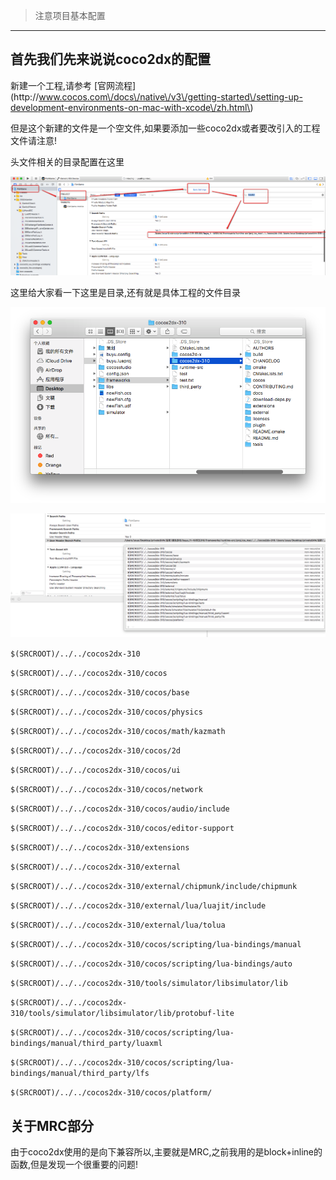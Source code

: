 > 注意项目基本配置

---

## 首先我们先来说说coco2dx的配置

新建一个工程,请参考 \[官网流程\] \(http:\/\/www.cocos.com\/docs\/native\/v3\/getting-started\/setting-up-development-environments-on-mac-with-xcode\/zh.html\)

但是这个新建的文件是一个空文件,如果要添加一些coco2dx或者要改引入的工程文件请注意!

头文件相关的目录配置在这里

![](/assets/Snip20161121_3.png)

这里给大家看一下这里是目录,还有就是具体工程的文件目录

![](/assets/Snip20161121_5.png)

![](/assets/Snip20161121_7.png)

`$(SRCROOT)/../../cocos2dx-310`

`$(SRCROOT)/../../cocos2dx-310/cocos`

`$(SRCROOT)/../../cocos2dx-310/cocos/base`

`$(SRCROOT)/../../cocos2dx-310/cocos/physics`

`$(SRCROOT)/../../cocos2dx-310/cocos/math/kazmath`

`$(SRCROOT)/../../cocos2dx-310/cocos/2d`

`$(SRCROOT)/../../cocos2dx-310/cocos/ui`

`$(SRCROOT)/../../cocos2dx-310/cocos/network`

`$(SRCROOT)/../../cocos2dx-310/cocos/audio/include`

`$(SRCROOT)/../../cocos2dx-310/cocos/editor-support`

`$(SRCROOT)/../../cocos2dx-310/extensions`

`$(SRCROOT)/../../cocos2dx-310/external`

`$(SRCROOT)/../../cocos2dx-310/external/chipmunk/include/chipmunk`

`$(SRCROOT)/../../cocos2dx-310/external/lua/luajit/include`

`$(SRCROOT)/../../cocos2dx-310/external/lua/tolua`

`$(SRCROOT)/../../cocos2dx-310/cocos/scripting/lua-bindings/manual`

`$(SRCROOT)/../../cocos2dx-310/cocos/scripting/lua-bindings/auto`

`$(SRCROOT)/../../cocos2dx-310/tools/simulator/libsimulator/lib`

`$(SRCROOT)/../../cocos2dx-310/tools/simulator/libsimulator/lib/protobuf-lite`

`$(SRCROOT)/../../cocos2dx-310/cocos/scripting/lua-bindings/manual/third_party/luaxml`

`$(SRCROOT)/../../cocos2dx-310/cocos/scripting/lua-bindings/manual/third_party/lfs`

`$(SRCROOT)/../../cocos2dx-310/cocos/platform/`

## 关于MRC部分

由于coco2dx使用的是向下兼容所以,主要就是MRC,之前我用的是block+inline的函数,但是发现一个很重要的问题!

